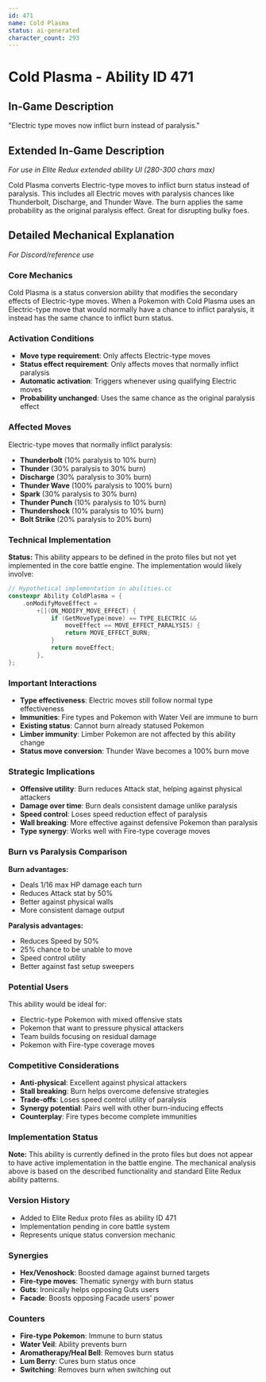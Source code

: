 ```yaml
---
id: 471
name: Cold Plasma
status: ai-generated
character_count: 293
---
```


# Cold Plasma - Ability ID 471

## In-Game Description
"Electric type moves now inflict burn instead of paralysis."

## Extended In-Game Description
*For use in Elite Redux extended ability UI (280-300 chars max)*

Cold Plasma converts Electric-type moves to inflict burn status instead of paralysis. This includes all Electric moves with paralysis chances like Thunderbolt, Discharge, and Thunder Wave. The burn applies the same probability as the original paralysis effect. Great for disrupting bulky foes.

## Detailed Mechanical Explanation
*For Discord/reference use*

### Core Mechanics
Cold Plasma is a status conversion ability that modifies the secondary effects of Electric-type moves. When a Pokemon with Cold Plasma uses an Electric-type move that would normally have a chance to inflict paralysis, it instead has the same chance to inflict burn status.

### Activation Conditions
- **Move type requirement**: Only affects Electric-type moves
- **Status effect requirement**: Only affects moves that normally inflict paralysis
- **Automatic activation**: Triggers whenever using qualifying Electric moves
- **Probability unchanged**: Uses the same chance as the original paralysis effect

### Affected Moves
Electric-type moves that normally inflict paralysis:
- **Thunderbolt** (10% paralysis to 10% burn)
- **Thunder** (30% paralysis to 30% burn)
- **Discharge** (30% paralysis to 30% burn)
- **Thunder Wave** (100% paralysis to 100% burn)
- **Spark** (30% paralysis to 30% burn)
- **Thunder Punch** (10% paralysis to 10% burn)
- **Thundershock** (10% paralysis to 10% burn)
- **Bolt Strike** (20% paralysis to 20% burn)

### Technical Implementation
**Status:** This ability appears to be defined in the proto files but not yet implemented in the core battle engine. The implementation would likely involve:

```c
// Hypothetical implementation in abilities.cc
constexpr Ability ColdPlasma = {
    .onModifyMoveEffect = 
        +[](ON_MODIFY_MOVE_EFFECT) {
            if (GetMoveType(move) == TYPE_ELECTRIC && 
                moveEffect == MOVE_EFFECT_PARALYSIS) {
                return MOVE_EFFECT_BURN;
            }
            return moveEffect;
        },
};
```

### Important Interactions
- **Type effectiveness**: Electric moves still follow normal type effectiveness
- **Immunities**: Fire types and Pokemon with Water Veil are immune to burn
- **Existing status**: Cannot burn already statused Pokemon
- **Limber immunity**: Limber Pokemon are not affected by this ability change
- **Status move conversion**: Thunder Wave becomes a 100% burn move

### Strategic Implications
- **Offensive utility**: Burn reduces Attack stat, helping against physical attackers
- **Damage over time**: Burn deals consistent damage unlike paralysis
- **Speed control**: Loses speed reduction effect of paralysis
- **Wall breaking**: More effective against defensive Pokemon than paralysis
- **Type synergy**: Works well with Fire-type coverage moves

### Burn vs Paralysis Comparison
**Burn advantages:**
- Deals 1/16 max HP damage each turn
- Reduces Attack stat by 50%
- Better against physical walls
- More consistent damage output

**Paralysis advantages:**
- Reduces Speed by 50%
- 25% chance to be unable to move
- Speed control utility
- Better against fast setup sweepers

### Potential Users
This ability would be ideal for:
- Electric-type Pokemon with mixed offensive stats
- Pokemon that want to pressure physical attackers
- Team builds focusing on residual damage
- Pokemon with Fire-type coverage moves

### Competitive Considerations
- **Anti-physical**: Excellent against physical attackers
- **Stall breaking**: Burn helps overcome defensive strategies
- **Trade-offs**: Loses speed control utility of paralysis
- **Synergy potential**: Pairs well with other burn-inducing effects
- **Counterplay**: Fire types become complete immunities

### Implementation Status
**Note:** This ability is currently defined in the proto files but does not appear to have active implementation in the battle engine. The mechanical analysis above is based on the described functionality and standard Elite Redux ability patterns.

### Version History
- Added to Elite Redux proto files as ability ID 471
- Implementation pending in core battle system
- Represents unique status conversion mechanic

### Synergies
- **Hex/Venoshock**: Boosted damage against burned targets
- **Fire-type moves**: Thematic synergy with burn status
- **Guts**: Ironically helps opposing Guts users
- **Facade**: Boosts opposing Facade users' power

### Counters
- **Fire-type Pokemon**: Immune to burn status
- **Water Veil**: Ability prevents burn
- **Aromatherapy/Heal Bell**: Removes burn status
- **Lum Berry**: Cures burn status once
- **Switching**: Removes burn when switching out